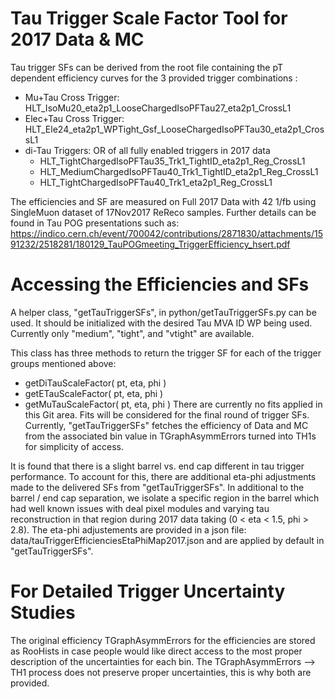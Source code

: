 # Tau Trigger Scale Factor Tool for 2017 Data & MC

Tau trigger SFs can be derived from the root file containing the pT dependent efficiency curves for the 3 provided trigger combinations :
   * Mu+Tau Cross Trigger: HLT_IsoMu20_eta2p1_LooseChargedIsoPFTau27_eta2p1_CrossL1
   * Elec+Tau Cross Trigger: HLT_Ele24_eta2p1_WPTight_Gsf_LooseChargedIsoPFTau30_eta2p1_CrossL1
   * di-Tau Triggers: OR of all fully enabled triggers in 2017 data
      * HLT_TightChargedIsoPFTau35_Trk1_TightID_eta2p1_Reg_CrossL1
      * HLT_MediumChargedIsoPFTau40_Trk1_TightID_eta2p1_Reg_CrossL1
      * HLT_TightChargedIsoPFTau40_Trk1_eta2p1_Reg_CrossL1

The efficiencies and SF are measured on Full 2017 Data with 42 1/fb using SingleMuon dataset of 17Nov2017 ReReco samples. Further details can be found in Tau POG presentations such as: https://indico.cern.ch/event/700042/contributions/2871830/attachments/1591232/2518281/180129_TauPOGmeeting_TriggerEfficiency_hsert.pdf

# Accessing the Efficiencies and SFs

A helper class, "getTauTriggerSFs", in python/getTauTriggerSFs.py can be used. It should be initialized with the desired Tau MVA ID WP being used. Currently only "medium", "tight", and "vtight" are available.

This class has three methods to return the trigger SF for each of the trigger groups mentioned above:
   * getDiTauScaleFactor( pt, eta, phi )
   * getETauScaleFactor( pt, eta, phi )
   * getMuTauScaleFactor( pt, eta, phi )
There are currently no fits applied in this Git area. Fits will be considered for the final round of trigger SFs. Currently, "getTauTriggerSFs" fetches the efficiency of Data and MC from the associated bin value in TGraphAsymmErrors turned into TH1s for simplicity of access.

It is found that there is a slight barrel vs. end cap different in tau trigger performance. To account for this, there are additional eta-phi adjustments made to the delivered SFs from "getTauTriggerSFs". In additional to the barrel / end cap separation, we isolate a specific region in the barrel which had well known issues with deal pixel modules and varying tau reconstruction in that region during 2017 data taking (0 < eta < 1.5, phi > 2.8). The eta-phi adjustements are provided in a json file: data/tauTriggerEfficienciesEtaPhiMap2017.json and are applied by default in "getTauTriggerSFs".


# For Detailed Trigger Uncertainty Studies

The original efficiency TGraphAsymmErrors for the efficiencies are stored as RooHists in case people would like direct access to the most proper description of the uncertainties for each bin. The TGraphAsymmErrors --> TH1 process does not preserve proper uncertainties, this is why both are provided.


